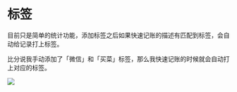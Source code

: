 # 标签

目前只是简单的统计功能，添加标签之后如果快速记账的描述有匹配到标签，会自动给记录打上标签。

比分说我手动添加了「微信」和「买菜」标签，那么我快速记账的时候就会自动打上对应的标签。

![](https://blog-1251237404.cos.ap-guangzhou.myqcloud.com/20211019OtPDXV.png)